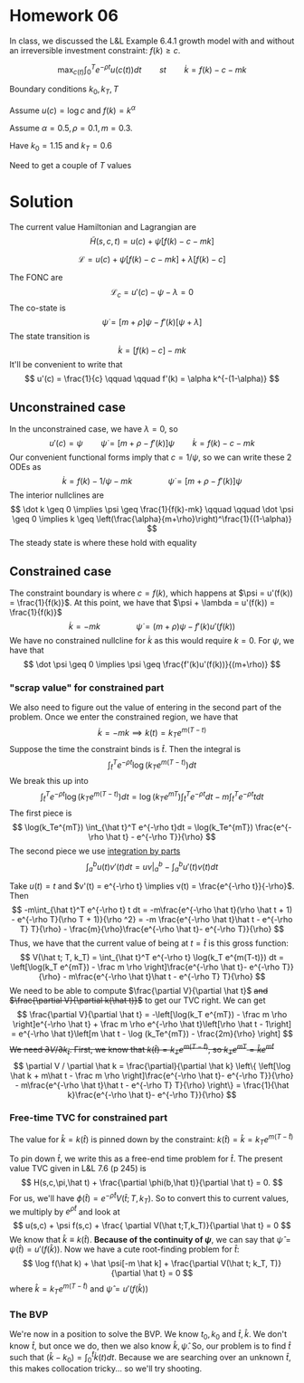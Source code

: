 # Homework 06

In class, we discussed the L&L Example 6.4.1 growth model with and without an irreversible investment constraint: $f(k) \geq c$.

$$
\max_{c(t)} \int_0^T e^{-\rho t} u(c(t)) dt \qquad st \qquad \dot k = f(k) - c - mk
$$

Boundary conditions $k_0, k_T, T$

Assume $u(c) = \log c$ and $f(k) = k^\alpha$

Assume $\alpha = 0.5, \rho = 0.1, m = 0.3$.

Have $k_0 = 1.15$ and $k_T = 0.6$

Need to get a couple of $T$ values

# Solution

The current value Hamiltonian and Lagrangian are
$$
\tilde H(s,c,t) = u(c) + \psi[f(k) - c - mk]
$$

$$
\mathcal L = u(c) + \psi[f(k) - c - mk] + \lambda[f(k) - c]
$$

The FONC are
$$
\mathcal L_c = u'(c) - \psi - \lambda = 0
$$
The co-state is
$$
\dot \psi = [m+\rho]\psi -f'(k)[ \psi + \lambda]
$$
The state transition is
$$
\dot k = [f(k) - c] - mk
$$
It'll be convenient to write that
$$
u'(c) = \frac{1}{c} \qquad \qquad f'(k) = \alpha k^{-(1-\alpha)}
$$





## Unconstrained case

In the unconstrained case, we have $\lambda=0$, so
$$
u'(c) = \psi \qquad \dot \psi = [m+\rho - f'(k)]\psi \qquad \dot k = f(k) - c - mk
$$
Our convenient functional forms imply that $c = 1/\psi$, so we can write these 2 ODEs as
$$
\dot k = f(k) - 1/\psi - mk \qquad \qquad \dot \psi = [m+\rho - f'(k)]\psi
$$
The interior nullclines are
$$
\dot k \geq 0 \implies \psi \geq \frac{1}{f(k)-mk} \qquad \qquad \dot \psi \geq 0 \implies k \geq \left(\frac{\alpha}{m+\rho}\right)^\frac{1}{(1-\alpha)}
$$
The steady state is where these hold with equality


## Constrained case

The constraint boundary is where $c = f(k)$, which happens at $\psi = u'(f(k)) = \frac{1}{f(k)}$. At this point, we have that $\psi + \lambda = u'(f(k)) = \frac{1}{f(k)}$
$$
\dot k = -mk
\qquad \qquad
\dot \psi = (m + \rho)\psi - f'(k)u'(f(k))
$$
We have no constrained nullcline for $\dot k$ as this would require $k=0$. For $\psi$, we have that
$$
\dot \psi \geq 0 \implies \psi \geq \frac{f'(k)u'(f(k))}{(m+\rho)}
$$

### "scrap value" for constrained part

We also need to figure out the value of entering in the second part of the problem. Once we enter the constrained region, we have that
$$
\dot k = -mk \implies k(t) = k_T e^{m(T-t)}
$$
Suppose the time the constraint binds is $\hat t$. Then the integral is
$$
\int_{\hat t}^T e^{-\rho t} \log(k_T e^{m(T-t)}) dt
$$
We break this up into
$$
\int_{\hat t}^T e^{-\rho t} \log(k_T e^{m(T-t)}) dt = \log(k_Te^{mT}) \int_{\hat t}^T e^{-\rho t}dt - m \int_{\hat t}^T e^{-\rho t} t dt
$$
The first piece is
$$
\log(k_Te^{mT}) \int_{\hat t}^T e^{-\rho t}dt = \log(k_Te^{mT}) \frac{e^{-\rho \hat t} - e^{-\rho T}}{\rho}
$$
The second piece we use [integration by parts](https://en.wikipedia.org/wiki/Integration_by_parts)
$$
\int_a^b u(t)v'(t)dt = uv|_a^b - \int_a^b u'(t)v(t)dt
$$
<!-- |_ asdf -->
Take $u(t) = t$ and $v'(t) = e^{-\rho t} \implies v(t) = \frac{e^{-\rho t}}{-\rho}$. Then
$$
-m\int_{\hat t}^T e^{-\rho t} t dt
= -m\frac{e^{-\rho \hat t}(\rho \hat t + 1) - e^{-\rho T}(\rho T + 1)}{\rho ^2}
= -m \frac{e^{-\rho \hat t}\hat t - e^{-\rho T} T}{\rho} - \frac{m}{\rho}\frac{e^{-\rho \hat t}- e^{-\rho T}}{\rho}
$$
Thus, we have that the current value of being at $t=\hat t$ is this gross function:
$$
V(\hat t; T, k_T) = \int_{\hat t}^T e^{-\rho t} \log(k_T e^{m(T-t)}) dt  = \left[\log(k_T e^{mT}) - \frac m \rho \right]\frac{e^{-\rho \hat t}- e^{-\rho T}}{\rho} - m\frac{e^{-\rho \hat t}\hat t - e^{-\rho T} T}{\rho}
$$
We need to be able to compute $\frac{\partial V}{\partial \hat t}$ ~~and $\frac{\partial V}{\partial k(\hat t)}$~~ to get our TVC right. We can get
$$
\frac{\partial V}{\partial \hat t} = -\left[\log(k_T e^{mT}) - \frac m \rho \right]e^{-\rho \hat t} + \frac m \rho e^{-\rho \hat t}\left[\rho \hat t - 1\right] = e^{-\rho \hat t}\left[m \hat t - \log (k_Te^{mT}) - \frac{2m}{\rho} \right]
$$
~~We need $\partial V / \partial k_{\hat t}$. First, we know that $k(\hat t) = k_T e^{m(T-\hat t)}$, so $k_Te^{mT} = \hat k e^{m\hat t}$~~
$$
\partial V / \partial \hat k = \frac{\partial}{\partial \hat k} \left\{ \left[\log \hat k + m\hat t - \frac m \rho \right]\frac{e^{-\rho \hat t}- e^{-\rho T}}{\rho} - m\frac{e^{-\rho \hat t}\hat t - e^{-\rho T} T}{\rho} \right\} = \frac{1}{\hat k}\frac{e^{-\rho \hat t}- e^{-\rho T}}{\rho}
$$

### Free-time TVC for constrained part

The value for $\hat k = k(\hat t)$ is pinned down by the constraint: $k(\hat t) = \hat k = k_T e^{m(T-\hat t)}$

To pin down $\hat t$, we write this as a free-end time problem for $\hat t$. The present value TVC given in L&L 7.6 (p 245) is
$$
H(s,c,\pi,\hat t) + \frac{\partial \phi(b,\hat t)}{\partial \hat t} = 0.
$$
For us, we'll have $\phi(\hat t) = e^{-\rho \hat t} V(\hat t; T,k_T)$. So to convert this to current values, we multiply by $e^{\rho \hat t}$ and look at
$$
u(s,c) + \psi f(s,c) + \frac{ \partial V(\hat t;T,k_T)}{\partial \hat t} = 0
$$
We know that $\hat k \equiv k(\hat t)$. **Because of the continuity of $\psi$**, we can say that $\hat \psi = \psi(\hat t) = u'(f(\hat k))$. Now we have a cute root-finding problem for $\hat t$:
$$
\log f(\hat k) + \hat \psi[-m \hat k] + \frac{\partial V(\hat t; k_T, T)}{\partial \hat t} = 0
$$
where $\hat k = k_T e^{m(T-\hat t)}$ and $\hat \psi = u'(f(\hat k))$

### The BVP

We're now in a position to solve the BVP. We know $t_0,k_0$ and $\hat t, \hat k$. We don't know $\hat t$, but once we do, then we also know $\hat k, \hat \psi$. So, our problem is to find $\hat t$ such that $(\hat k - k_0) = \int_0^{\hat t} \dot k(t) dt$. Because we are searching over an unknown $\hat t$, this makes collocation tricky... so we'll try shooting.
